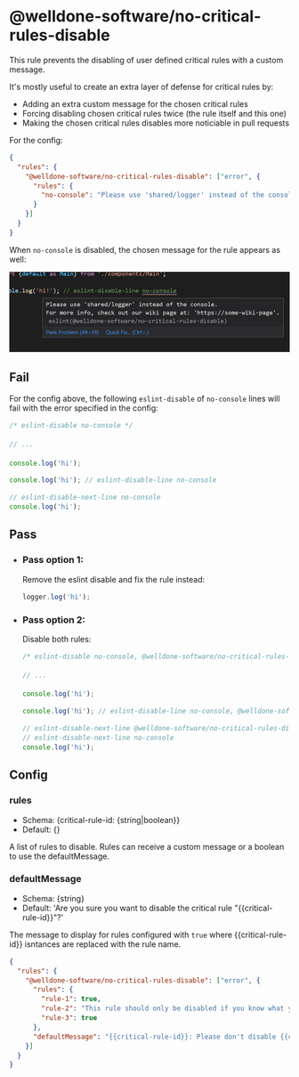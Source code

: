 # @welldone-software/no-critical-rules-disable

This rule prevents the disabling of user defined critical rules with a custom message.

It's mostly useful to create an extra layer of defense for critical rules by:
* Adding an extra custom message for the chosen critical rules
* Forcing disabling chosen critical rules twice (the rule itself and this one)
* Making the chosen critical rules disables more noticiable in pull requests

For the config:
```json
{
  "rules": {
    "@welldone-software/no-critical-rules-disable": ["error", {
      "rules": {
        "no-console": "Please use 'shared/logger' instead of the console.\nFor more info, check out our wiki page at: 'https://some-wiki-page'."
      }
    }]
  }
}
```

When `no-console` is disabled, the chosen message for the rule appears as well:

![An example where in VSCode where console.log is used and the no-console eslint rule disabled. This causes "no-critical-rules-disable" to be triggered with the message described above in the config.](no-critical-rules-disable-example.jpg)

## Fail
For the config above, the following `eslint-disable` of `no-console` lines will fail with the error specified in the config:

```js
/* eslint-disable no-console */

// ...

console.log('hi');
```

```js
console.log('hi'); // eslint-disable-line no-console
```

```js
// eslint-disable-next-line no-console
console.log('hi');
```

## Pass

* ### Pass option 1:
  Remove the eslint disable and fix the rule instead:
  ```js
  logger.log('hi');
  ```
* ### Pass option 2:
  Disable both rules:

  ```js
  /* eslint-disable no-console, @welldone-software/no-critical-rules-disable*/

  // ...

  console.log('hi');
  ```
  ```js
  console.log('hi'); // eslint-disable-line no-console, @welldone-software/no-critical-rules-disable
  ```
  ```js
  // eslint-disable-next-line @welldone-software/no-critical-rules-disable
  // eslint-disable-next-line no-console
  console.log('hi');
  ```

## Config

### rules
* Schema: {critical-rule-id: {string|boolean}}
* Default: {}

A list of rules to disable. Rules can receive a custom message or a boolean to use the defaultMessage.

### defaultMessage
* Schema: {string}
* Default: 'Are you sure you want to disable the critical rule "{{critical-rule-id}}"?'

The message to display for rules configured with `true` where {{critical-rule-id}} isntances are replaced with the rule name.

```json
{
  "rules": {
    "@welldone-software/no-critical-rules-disable": ["error", {
      "rules": {
        "rule-1": true,
        "rule-2": "This rule should only be disabled if you know what you are doing",
        "rule-3": true
      },
      "defaultMessage": "{{critical-rule-id}}: Please don't disable {{critical-rule-id}} without reading the wiki."
    }]
  }
}
```

